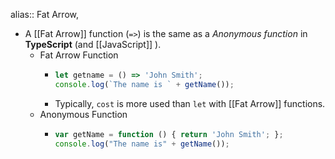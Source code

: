 alias:: Fat Arrow,

- A [[Fat Arrow]] function (`=>`) is the same as a _Anonymous function_ in **TypeScript** (and [[JavaScript]] ).
	- Fat Arrow Function
		- ```typescript
		  let getname = () => 'John Smith';
		  console.log(`The name is ` + getName());
		  ```
		- Typically, `cost` is more used than `let` with [[Fat Arrow]] functions.
	- Anonymous Function
		- ```typescript
		  var getName = function () { return 'John Smith'; };
		  console.log("The name is" + getName());
		  ```
